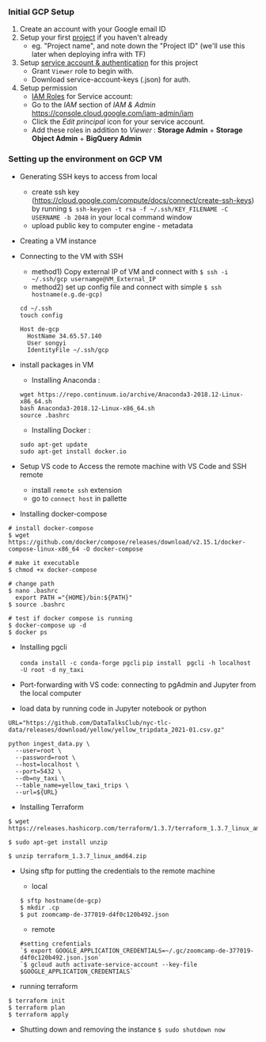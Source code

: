### Initial GCP Setup

1. Create an account with your Google email ID 
2. Setup your first [project](https://console.cloud.google.com/) if you haven't already
    * eg. "Project name", and note down the "Project ID" (we'll use this later when deploying infra with TF)
3. Setup [service account & authentication](https://cloud.google.com/docs/authentication/getting-started) for this project
    * Grant `Viewer` role to begin with.
    * Download service-account-keys (.json) for auth.
4. Setup permission 
   * [IAM Roles](https://cloud.google.com/storage/docs/access-control/iam-roles) for Service account:
   * Go to the *IAM* section of *IAM & Admin* https://console.cloud.google.com/iam-admin/iam
   * Click the *Edit principal* icon for your service account.
   * Add these roles in addition to *Viewer* : **Storage Admin** + **Storage Object Admin** + **BigQuery Admin**

   
### Setting up the environment on GCP VM
* Generating SSH keys to access from local
  * create ssh key (https://cloud.google.com/compute/docs/connect/create-ssh-keys)  
      by running `$ ssh-keygen -t rsa -f ~/.ssh/KEY_FILENAME -C USERNAME -b 2048` in your local command window
  * upload public key to computer engine - metadata
  
* Creating a VM instance

* Connecting to the VM with SSH
  * method1) Copy external IP of VM and connect with `$ ssh -i ~/.ssh/gcp usernamge@VM_External_IP`
  * method2) set up config file and connect with simple `$ ssh hostname(e.g.de-gcp)`
  ```
  cd ~/.ssh
  touch config
  
  Host de-gcp
    HostName 34.65.57.140
    User songyi
    IdentityFile ~/.ssh/gcp
  ```  

* install packages in VM
  * Installing Anaconda :
   ```
   wget https://repo.continuum.io/archive/Anaconda3-2018.12-Linux-x86_64.sh 
   bash Anaconda3-2018.12-Linux-x86_64.sh
   source .bashrc
   ```
  
  * Installing Docker : 
  ```
  sudo apt-get update
  sudo apt-get install docker.io
  ```

* Setup VS code to Access the remote machine with VS Code and SSH remote
   * install `remote ssh` extension
   * go to `connect host` in pallette  

* Installing docker-compose  
```
# install docker-compose
$ wget https://github.com/docker/compose/releases/download/v2.15.1/docker-compose-linux-x86_64 -O docker-compose

# make it executable
$ chmod +x docker-compose

# change path 
$ nano .bashrc    
  export PATH ="{HOME}/bin:${PATH}"
$ source .bashrc  

# test if docker compose is running
$ docker-compose up -d  
$ docker ps 
```
  
* Installing pgcli  

  `conda install -c conda-forge pgcli`
  `pip install `
  `pgcli -h localhost -U root -d ny_taxi`

* Port-forwarding with VS code: connecting to pgAdmin and Jupyter from the local computer

* load data by running code in Jupyter notebook or python
```
URL="https://github.com/DataTalksClub/nyc-tlc-data/releases/download/yellow/yellow_tripdata_2021-01.csv.gz"

python ingest_data.py \
  --user=root \
  --password=root \
  --host=localhost \
  --port=5432 \
  --db=ny_taxi \
  --table_name=yellow_taxi_trips \
  --url=${URL}
```

* Installing Terraform  
```
$ wget https://releases.hashicorp.com/terraform/1.3.7/terraform_1.3.7_linux_amd64.zip

$ sudo apt-get install unzip 

$ unzip terraform_1.3.7_linux_amd64.zip
```

* Using sftp for putting the credentials to the remote machine  
   * local
   ```
   $ sftp hostname(de-gcp)  
   $ mkdir .cp
   $ put zoomcamp-de-377019-d4f0c120b492.json
   ```
   * remote
   ```
   #setting crefentials 
   `$ export GOOGLE_APPLICATION_CREDENTIALS=~/.gc/zoomcamp-de-377019-d4f0c120b492.json.json`   
   `$ gcloud auth activate-service-account --key-file $GOOGLE_APPLICATION_CREDENTIALS`
   ```

* running terraform 
```
$ terraform init
$ terraform plan 
$ terraform apply
```

* Shutting down and removing the instance
 `$ sudo shutdown now`
   
 
